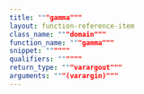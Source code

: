 ```yaml
---
title: """gamma"""
layout: function-reference-item
class_name: """domain"""
function_name: """gamma"""
snippet: """"""
qualifiers: """"""
return_type: """varargout"""
arguments: """(varargin)"""
---
```



